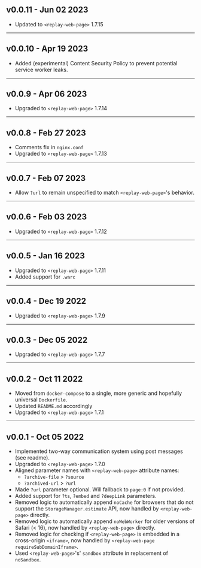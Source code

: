## v0.0.11 - Jun 02 2023
- Updated to `<replay-web-page>` 1.7.15

---

## v0.0.10 - Apr 19 2023
- Added (experimental) Content Security Policy to prevent potential service worker leaks.

---

## v0.0.9 - Apr 06 2023 
- Upgraded to `<replay-web-page>` 1.7.14

---

## v0.0.8 - Feb 27 2023 
- Comments fix in `nginx.conf`
- Upgraded to `<replay-web-page>` 1.7.13

---

## v0.0.7 - Feb 07 2023 
- Allow `?url` to remain unspecified to match `<replay-web-page>`'s behavior.

---

## v0.0.6 - Feb 03 2023 
- Upgraded to `<replay-web-page>` 1.7.12 

---

## v0.0.5 - Jan 16 2023 
- Upgraded to `<replay-web-page>` 1.7.11 
- Added support for `.warc`

---

## v0.0.4 - Dec 19 2022
- Upgraded to `<replay-web-page>` 1.7.9 

---

## v0.0.3 - Dec 05 2022
- Upgraded to `<replay-web-page>` 1.7.7 

---

## v0.0.2 - Oct 11 2022
- Moved from `docker-compose` to a single, more generic and hopefully universal `Dockerfile`.
- Updated `README.md` accordingly
- Upgraded to `<replay-web-page>` 1.7.1

---

## v0.0.1 - Oct 05 2022 
- Implemented two-way communication system using post messages (see readme).
- Upgraded to `<replay-web-page>` 1.7.0
- Aligned parameter names with `<replay-web-page>` attribute names:
  - `?archive-file` > `?source`
  - `?archived-url` > `?url`
- Made `?url` parameter optional. Will fallback to `page:0` if not provided.
- Added support for `?ts`, `?embed` and `?deepLink` parameters.
- Removed logic to automatically append `noCache` for browsers that do not support the `StorageManager.estimate` API, now handled by `<replay-web-page>` directly.
- Removed logic to automatically append `noWebWorker` for older versions of Safari (< 16), now handled by `<replay-web-page>` directly.
- Removed logic for checking if `<replay-web-page>` is embedded in a cross-origin `<iframe>`, now handled by `<replay-web-page requireSubDomainIframe>`.
- Used `<replay-web-page>`'s' `sandbox` attribute in replacement of `noSandbox`.
